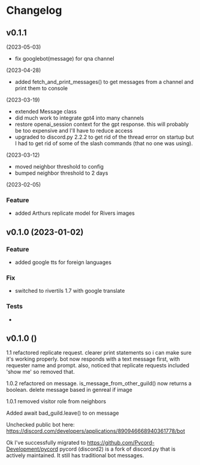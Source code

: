 # Changelog

<!--next-version-placeholder-->

## v0.1.1 
(2023-05-03)
- fix googlebot(message) for qna channel

(2023-04-28)
- added fetch_and_print_messages() to get messages from a channel and print them to console

(2023-03-19)
- extended Message class
- did much work to integrate gpt4 into many channels
- restore openai_session context for the gpt response. this will probably be too expensive and I'll have to reduce access
- upgraded to discord.py 2.2.2 to get rid of the thread error on startup but I had to get rid of some of the slash commands (that no one was using).

(2023-03-12)
- moved neighbor threshold to config
- bumped neighbor threshold to 2 days

(2023-02-05)

### Feature

- added Arthurs replicate model for Rivers images

## v0.1.0 (2023-01-02)

### Feature

- added google tts for foreign languages

### Fix

- switched to rivertils 1.7 with google translate


### Tests

- 

## v0.1.0 ()




1.1
refactored replicate request.
clearer print statements so i can make sure it's working properly.
bot now responds with a text message first, with requester name and prompt.
also, noticed that replicate requests included 'show me' so removed that.

1.0.2
refactored on message.
is_message_from_other_guild() now returns a boolean.
delete message based in genreal if image


1.0.1
removed visitor role from neighbors

Added await bad_guild.leave() to on message

Unchecked public bot here:
https://discord.com/developers/applications/890946668940361778/bot

Ok I've successfully migrated to 
https://github.com/Pycord-Development/pycord
pycord (discord2) is a fork of discord.py that is actively maintained.
It still has traditional bot messages.
